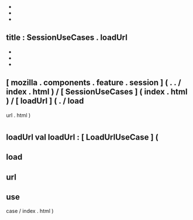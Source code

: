 -
-
-
title
:
SessionUseCases
.
loadUrl
-
-
-
-
[
mozilla
.
components
.
feature
.
session
]
(
.
.
/
index
.
html
)
/
[
SessionUseCases
]
(
index
.
html
)
/
[
loadUrl
]
(
.
/
load
-
url
.
html
)
#
loadUrl
val
loadUrl
:
[
LoadUrlUseCase
]
(
-
load
-
url
-
use
-
case
/
index
.
html
)

